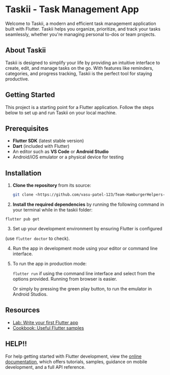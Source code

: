# Taskii - Task Management App

Welcome to Taskii, a modern and efficient task management application built with Flutter. Taskii helps you organize, prioritize, and track your tasks seamlessly, whether you're managing personal to-dos or team projects.

## About Taskii

Taskii is designed to simplify your life by providing an intuitive interface to create, edit, and manage tasks on the go. With features like reminders, categories, and progress tracking, Taskii is the perfect tool for staying productive.

## Getting Started

This project is a starting point for a Flutter application. Follow the steps below to set up and run Taskii on your local machine.

## Prerequisites

- **Flutter SDK** (latest stable version)
- **Dart** (included with Flutter)
- An editor such as **VS Code** or **Android Studio**
- Android/iOS emulator or a physical device for testing

## Installation

1. **Clone the repository** from its source:
   ```bash
   git clone <https://github.com/vasu-patel-123/Team-HamburgerHelpers-final-Project>

2. **Install the required dependencies** by running the following command in your terminal while in the taskii folder:

`flutter pub get`

3. Set up your development environment by ensuring Flutter is configured

(use `flutter doctor` to check).

4. Run the app in development mode using your editor or command line interface.
5. 
   To run the app in production mode:
   
   `flutter run` if using the command line interface and select from the options provided. Running from browser is easier.
   
   Or simply by pressing the green play button, to run the emulator in Android Studios.

## Resources

- [Lab: Write your first Flutter app](https://docs.flutter.dev/get-started/codelab)
- [Cookbook: Useful Flutter samples](https://docs.flutter.dev/cookbook)

## HELP!!

For help getting started with Flutter development, view the
[online documentation](https://docs.flutter.dev/), which offers tutorials,
samples, guidance on mobile development, and a full API reference.
